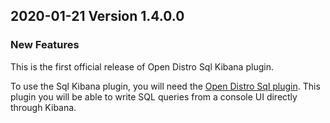 ## 2020-01-21 Version 1.4.0.0

### New Features

This is the first official release of Open Distro Sql Kibana plugin.

To use the Sql Kibana plugin, you will need the [Open Distro Sql plugin](https://github.com/opendistro-for-elasticsearch/sql). This plugin you will be able to write SQL queries from a console UI directly through Kibana.
